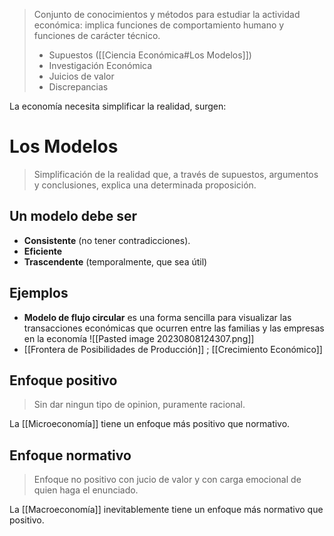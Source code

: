 > Conjunto de conocimientos y métodos para estudiar la actividad económica: implica funciones de comportamiento humano y funciones de carácter técnico.
> - Supuestos ([[Ciencia Económica#Los Modelos]])
> - Investigación Económica
> - Juicios de valor
> - Discrepancias

La economía necesita simplificar la realidad, surgen:
# Los Modelos
> Simplificación de la realidad que, a través de supuestos, argumentos y conclusiones, explica una determinada proposición.
## Un modelo debe ser 
- **Consistente** (no tener contradicciones).
- **Eficiente**
- **Trascendente** (temporalmente, que sea útil)
## Ejemplos
- **Modelo de flujo circular** es una forma sencilla para visualizar las transacciones económicas que ocurren entre las familias y las empresas en la economía ![[Pasted image 20230808124307.png]]
- [[Frontera de Posibilidades de Producción]] ; [[Crecimiento Económico]]

## Enfoque positivo
> Sin dar ningun tipo de opinion, puramente racional.

La [[Microeconomía]] tiene un enfoque más positivo que normativo.

## Enfoque normativo
> Enfoque no positivo con jucio de valor y con carga emocional de quien haga el enunciado.

La [[Macroeconomía]] inevitablemente tiene un enfoque más normativo que positivo.